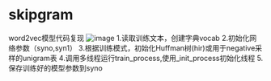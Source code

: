 # skipgram
word2vec模型代码复现
![image](https://user-images.githubusercontent.com/76280227/137585589-d60abbb5-39ee-49ce-97f7-650f3a4a21c6.png)
1.读取训练文本，创建字典vocab
2.初始化网络参数（syno,syn1）
3.根据训练模式，初始化Huffman树(hir)或用于negative采样的unigram表
4.调用多线程运行train_process,使用_init_process初始化线程
5.保存训练好的模型参数到syno
